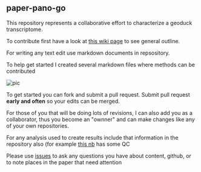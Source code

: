 ## paper-pano-go

This repository represents a collaborative effort to characterize a geoduck transcriptome.

To contribute first have a look at [this wiki page](https://github.com/sr320/paper-pano-go/wiki) to see general outline.

For writing any text edit use markdown documents in repsository. 

To help get started I created several markdown files where methods can be contributed

![pic](http://eagle.fish.washington.edu/cnidarian/skitch/paper-pano-go_manuscript_methods_at_master_·_sr320_paper-pano-go_1BE15DC6.png)

To get started you can fork and submit a pull request. Submit pull request **early and often** so your edits can be merged.

For those of you that will be doing lots of revisions, I can also add you as a collaborator, thus you become an "ownner" and can make changes like any of your own repositories.

For any analysis used to create results include that information in the repository also (for example [this nb](https://github.com/sr320/paper-pano-go/blob/master/jupyter-nbs/00-Quality-Assessment.ipynb) has some QC

Please use [issues](https://github.com/sr320/paper-pano-go/issues) to ask any questions you have about content, github, or to note places in the paper that need attention
